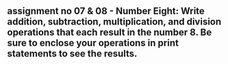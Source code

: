 ## assignment no 07 & 08 - Number Eight: Write addition, subtraction, multiplication, and division operations that each result in the number 8. Be sure to enclose your operations in print statements to see the results.

